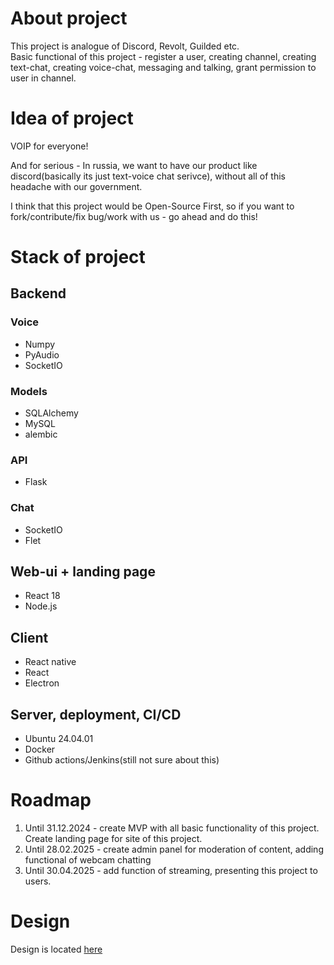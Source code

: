 <h1>About project</h1>
<p>This project is analogue of Discord, Revolt, Guilded etc.<br>Basic functional of this project - register a user, creating channel, creating text-chat, creating voice-chat, messaging and talking, grant permission to user in channel.</p>
<h1>Idea of project</h1>
<p>VOIP for everyone!</p>
<p>And for serious - In russia, we want to have our product like discord(basically its just text-voice chat serivce), without all of this headache with our government.</p>
<p>I think that this project would be Open-Source First, so if you want to fork/contribute/fix bug/work with us - go ahead and do this!</p>
<h1>Stack of project</h1>
<h2>Backend</h2>
<h3>Voice</h3>
<ul>
    <li>Numpy</li>
    <li>PyAudio</li>
    <li>SocketIO</li>
</ul>
<h3>Models</h3>
<ul>
    <li>SQLAlchemy</li>
    <li>MySQL</li>
    <li>alembic</li>
</ul>
<h3>API</h3>
<ul>
    <li>Flask</li>
</ul>
<h3>Chat</h3>
<ul>
    <li>SocketIO</li>
    <li>Flet</li>
</ul>
<h2>Web-ui + landing page</h2>
<ul>
    <li>React 18</li>
    <li>Node.js</li>
</ul>
<h2>Client</h2>
<ul>
    <li>React native</li>
    <li>React</li>
    <li>Electron</li>
</ul>
<h2>Server, deployment, CI/CD</h2>
<ul>
    <li>Ubuntu 24.04.01</li>
    <li>Docker</li>
    <li>Github actions/Jenkins(still not sure about this)</li>
</ul>
<h1>Roadmap</h1>
<ol>
    <li>Until 31.12.2024 - create MVP with all basic functionality of this project. Create landing page for site of this project.</li>
    <li>Until 28.02.2025 - create admin panel for moderation of content, adding functional of webcam chatting</li>
    <li>Until 30.04.2025 - add function of streaming, presenting this project to users.</li>
</ol>
<h1>Design</h1>
<p>Design is located <a href="https://www.figma.com/design/TBTNFIJjPM0nmfWyBOHwJX/Togbot-design?node-id=0-1&t=thmql8I7pgXeYDzS-1">here</a></p>
